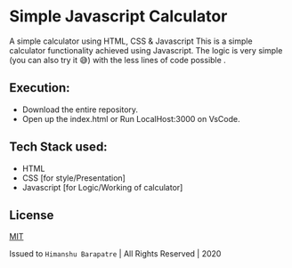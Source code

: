 
# Simple Javascript Calculator
 A simple calculator using HTML, CSS &amp; Javascript
 This is a simple calculator functionality achieved using Javascript. The logic is very simple (you can also try it 😅) with the less lines of code possible .



## Execution:
- Download the entire repository.
- Open up the index.html or Run LocalHost:3000 on VsCode.

## Tech Stack used: 
- HTML
- CSS [for style/Presentation]
- Javascript [for Logic/Working of calculator]

## License 

[MIT](https://github.com/web-codegrammer/Simple-Javascript-Calculator/blob/master/LICENSE)

Issued to ```Himanshu Barapatre``` | All Rights Reserved | 2020
